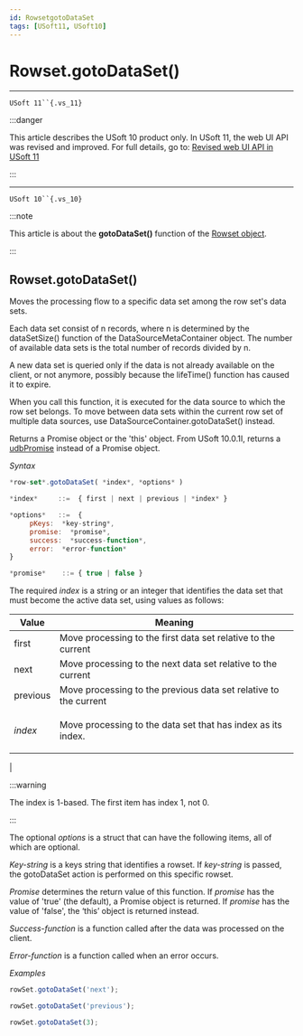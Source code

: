 ```yaml
---
id: RowsetgotoDataSet
tags: [USoft11, USoft10]
---
```

# Rowset.gotoDataSet()



----

`USoft 11``{.vs_11}`


:::danger

This article describes the USoft 10 product only.
In USoft 11, the web UI API was revised and improved. For full details, go to:
[Revised web UI API in USoft 11](/Web_and_app_UIs/UDB_udb/Revised_web_UI_API_in_USoft_11.md)

:::

----

`USoft 10``{.vs_10}`


:::note

This article is about the **gotoDataSet()** function of the [Rowset object](/Web_and_app_UIs/UDB_Rowset/UDB_Rowset_object.md).

:::

## **Rowset.gotoDataSet()**

Moves the processing flow to a specific data set among the row set's data sets.

Each data set consist of n records, where n is determined by the dataSetSize() function of the DataSourceMetaContainer object. The number of available data sets is the total number of records divided by n.

A new data set is queried only if the data is not already available on the client, or not anymore, possibly because the lifeTime() function has caused it to expire.

When you call this function, it is executed for the data source to which the row set belongs. To move between data sets within the current row set of multiple data sources, use DataSourceContainer.gotoDataSet() instead.

Returns a Promise object or the 'this' object. From USoft 10.0.1I, returns a [udbPromise](/Web_and_app_UIs/JavaScript/Promises_for_asynchronous_Javascript.md) instead of a Promise object.

*Syntax*

```js
*row-set*.gotoDataSet( *index*, *options* )

*index*     ::=  { first | next | previous | *index* }

*options*   ::=  {
     pKeys:  *key-string*,
     promise:  *promise*,
     success:  *success-function*,
     error:  *error-function*
}

*promise*    ::= { true | false }
```

The required *index* is a string or an integer that identifies the data set that must become the active data set, using values as follows:

|**Value**|**Meaning**|
|--------|--------|
|first   |Move processing to the first data set relative to the current|
|next    |Move processing to the next data set relative to the current|
|previous|Move processing to the previous data set relative to the current|
|*index* |<p>Move processing to the data set that has index as its index.</p>
|

:::warning

The index is 1-based. The first item has index 1, not 0.

:::


The optional *options* is a struct that can have the following items, all of which are optional.

*Key-string* is a keys string that identifies a rowset. If *key-string* is passed, the gotoDataSet action is performed on this specific rowset.

*Promise* determines the return value of this function. If *promise* has the value of 'true' (the default), a Promise object is returned. If *promise* has the value of 'false', the ‘this’ object is returned instead.

*Success-function* is a function called after the data was processed on the client.

*Error-function* is a function called when an error occurs.

*Examples*

```js
rowSet.gotoDataSet('next');
```

```js
rowSet.gotoDataSet('previous');
```

```js
rowSet.gotoDataSet(3);
```

 